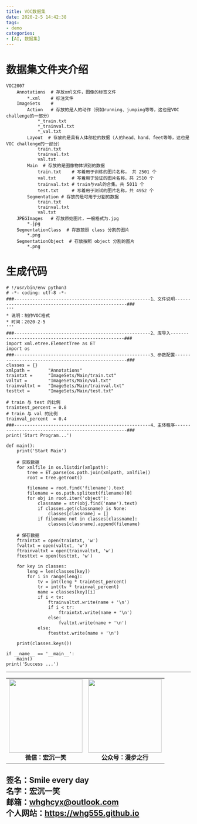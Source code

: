 ```yaml
---
title: VOC数据集  
date: 2020-2-5 14:42:38
tags: 
- demo
categories:
- [AI, 数据集]
---
```

# 数据集文件夹介绍 #
```
VOC2007
    Annotations  # 存放xml文件，图像的标签文件
        *.xml    # 标注文件
    ImageSets    # 
        Action   # 存放的是人的动作（例如running、jumping等等，这也是VOC challenge的一部分）
            *_train.txt
            *_trainval.txt
            *_val.txt
        Layout  # 存放的是具有人体部位的数据（人的head、hand、feet等等，这也是VOC challenge的一部分）
            train.txt
            trainval.txt
            val.txt
        Main  # 存放的是图像物体识别的数据
            train.txt    # 写着用于训练的图片名称， 共 2501 个
            val.txt      # 写着用于验证的图片名称，共 2510 个
            trainval.txt # train与val的合集。共 5011 个
            test.txt     # 写着用于测试的图片名称，共 4952 个
        Segmentation # 存放的是可用于分割的数据
            train.txt
            trainval.txt
            val.txt
    JPEGImages   # 存放原始图片，一般格式为.jpg
        *.jpg
    SegmentationClass  # 存放按照 class 分割的图片
        *.png
    SegmentationObject  # 存放按照 object 分割的图片
        *.png

```

# 生成代码 #
```
# !/usr/bin/env python3
# -*- coding: utf-8 -*-
###----------------------------------------------------1、文件说明----------------------------------------------------###
'''
* 说明：制作VOC格式
* 时间：2020-2-5
'''
###----------------------------------------------------2、库导入----------------------------------------------------###
import xml.etree.ElementTree as ET
import os
###----------------------------------------------------3、参数配置----------------------------------------------------###
classes = {}
xmlpath =       "Annotations"
traintxt =      "ImageSets/Main/train.txt"
valtxt =        "ImageSets/Main/val.txt"
trainvaltxt =   "ImageSets/Main/trainval.txt"
testtxt =       "ImageSets/Main/test.txt"

# train 与 test 的比例
traintest_percent = 0.8
# train 与 val 的比例
trainval_percent  = 0.4
###----------------------------------------------------4、主体程序----------------------------------------------------###
print('Start Program...')

def main():
    print('Start Main')

    # 获取数据
    for xmlfile in os.listdir(xmlpath):
        tree = ET.parse(os.path.join(xmlpath, xmlfile))
        root = tree.getroot()

        filename = root.find('filename').text
        filename = os.path.splitext(filename)[0]
        for obj in root.iter('object'):
            classname = str(obj.find('name').text)
            if classes.get(classname) is None:
                classes[classname] = []
            if filename not in classes[classname]:
                classes[classname].append(filename)

    # 保存数据
    ftraintxt = open(traintxt, 'w')
    fvaltxt = open(valtxt, 'w')
    ftrainvaltxt = open(trainvaltxt, 'w')
    ftesttxt = open(testtxt, 'w')

    for key in classes:
        leng = len(classes[key])
        for i in range(leng):
            tv = int(leng * traintest_percent)
            tr = int(tv * trainval_percent)
            name = classes[key][i]
            if i < tv:
                ftrainvaltxt.write(name + '\n')
                if i < tr:
                    ftraintxt.write(name + '\n')
                else:
                    fvaltxt.write(name + '\n')
            else:
                ftesttxt.write(name + '\n')

    print(classes.keys())

if __name__ == '__main__':
    main()
print('Success ...')
```




---
<center>
<table>
    <tr>
        <td >
            <center>
                <img src="https://i.loli.net/2020/01/08/CJz85Sbal6M7EOV.png" width="200"/>
            </center>
            <center style="font-weight:900">
                微信：宏沉一笑
            </center>
        </td>
        <td >
            <center>
                <img src="https://i.loli.net/2020/01/08/veq2DSphHME9KPV.jpg" width="200"/>
            </center>
            <center style="font-weight:900">
                公众号：漫步之行
            </center>
        </td>
    </tr>
</table>
</center>


**签名：Smile every day**    
**名字：宏沉一笑**   
**邮箱：whghcyx@outlook.com**  
**个人网站：https://whg555.github.io**  
---
